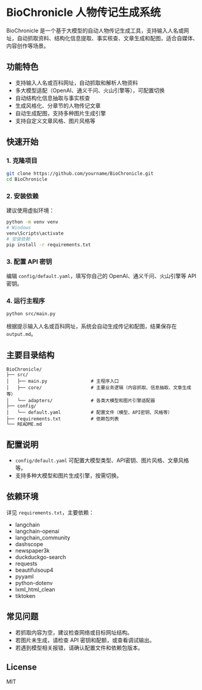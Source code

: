 # BioChronicle 人物传记生成系统

BioChronicle 是一个基于大模型的自动人物传记生成工具，支持输入人名或网址，自动抓取资料、结构化信息提取、事实核查、文章生成和配图，适合自媒体、内容创作等场景。

## 功能特色

- 支持输入人名或百科网址，自动抓取和解析人物资料
- 多大模型适配（OpenAI、通义千问、火山引擎等），可配置切换
- 自动结构化信息抽取与事实核查
- 生成风格化、分章节的人物传记文章
- 自动生成配图，支持多种图片生成引擎
- 支持自定义文章风格、图片风格等

## 快速开始

### 1. 克隆项目

```bash
git clone https://github.com/yourname/BioChronicle.git
cd BioChronicle
```

### 2. 安装依赖

建议使用虚拟环境：

```bash
python -m venv venv
# Windows
venv\Scripts\activate
# 安装依赖
pip install -r requirements.txt
```

### 3. 配置 API 密钥

编辑 `config/default.yaml`，填写你自己的 OpenAI、通义千问、火山引擎等 API 密钥。

### 4. 运行主程序

```bash
python src/main.py
```

根据提示输入人名或百科网址，系统会自动生成传记和配图，结果保存在 `output.md`。

## 主要目录结构

```
BioChronicle/
├── src/
│   ├── main.py                # 主程序入口
│   ├── core/                  # 主要业务逻辑（内容抓取、信息抽取、文章生成等）
│   └── adapters/              # 各类大模型和图片引擎适配器
├── config/
│   └── default.yaml           # 配置文件（模型、API密钥、风格等）
├── requirements.txt           # 依赖包列表
└── README.md
```

## 配置说明

- `config/default.yaml` 可配置大模型类型、API密钥、图片风格、文章风格等。
- 支持多种大模型和图片生成引擎，按需切换。

## 依赖环境

详见 `requirements.txt`，主要依赖：
- langchain
- langchain-openai
- langchain_community
- dashscope
- newspaper3k
- duckduckgo-search
- requests
- beautifulsoup4
- pyyaml
- python-dotenv
- lxml_html_clean
- tiktoken

## 常见问题

- 若抓取内容为空，建议检查网络或目标网址结构。
- 若图片未生成，请检查 API 密钥和配额，或查看调试输出。
- 若遇到模型相关报错，请确认配置文件和依赖包版本。

## License

MIT
